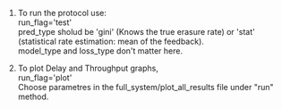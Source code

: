 1. To run the protocol use:\
    run_flag='test'\
    pred_type sholud be 'gini' (Knows the true erasure rate) or 'stat' (statistical rate estimation:  mean of the feedback).\
    model_type and loss_type don't matter here.

2. To plot Delay and Throughput graphs,\
     run_flag='plot'\
     Choose parametres in the full_system/plot_all_results file under "run" method.
